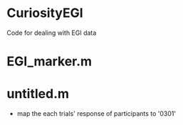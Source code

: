 # CuriosityEGI
Code for dealing with EGI data

# EGI_marker.m

# untitled.m
- map the each trials' response of participants to '0301'